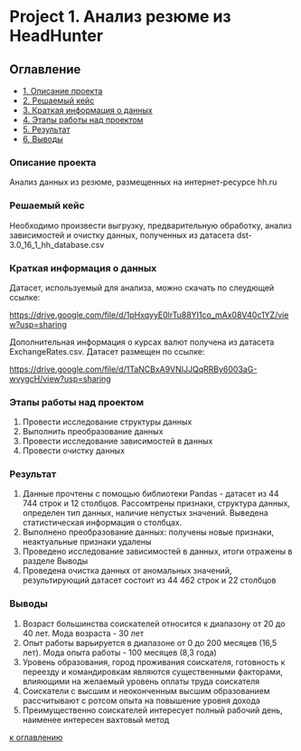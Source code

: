 # Project 1. Анализ резюме из HeadHunter

## Оглавление

* [1. Описание проекта](https://github.com/KAru8/code/tree/main/study_DS_SF/PY_16_Project1_Анализ_вакансий/README.md#Описание-проекта)
* [2. Решаемый кейс](https://github.com/KAru8/code/tree/main/study_DS_SF/PY_16_Project1_Анализ_вакансий/README.md#Решаемый-кейс)
* [3. Краткая информация о данных](https://github.com/KAru8/code/tree/main/study_DS_SF/PY_16_Project1_Анализ_вакансий/README.md#Краткая-информация-о-данных)
* [4. Этапы работы над проектом](https://github.com/KAru8/code/tree/main/study_DS_SF/PY_16_Project1_Анализ_вакансий/README.md#Этапы-работы-над-проектом)
* [5. Результат](https://github.com/KAru8/code/tree/main/study_DS_SF/PY_16_Project1_Анализ_вакансий/README.md#Результат)
* [6. Выводы](https://github.com/KAru8/code/tree/main/study_DS_SF/PY_16_Project1_Анализ_вакансий/README.md#Выводы)

### Описание проекта

Анализ данных из резюме, размещенных на интернет-ресурсе hh.ru

### Решаемый кейс

Необходимо произвести выгрузку, предварительную обработку, анализ зависимостей и очистку данных, полученных из датасета dst-3.0_16_1_hh_database.csv


### Краткая информация о данных
Датасет, используемый для анализа, можно скачать по слеудющей ссылке:

https://drive.google.com/file/d/1pHxqyyE0lrTu88YI1co_mAx08V40c1YZ/view?usp=sharing

Дополнительная информация о курсах валют получена из датасета ExchangeRates.csv. Датасет размещен по ссылке:

https://drive.google.com/file/d/1TaNCBxA9VNIJJQqRRBy6003aG-wvygcH/view?usp=sharing



### Этапы работы над проектом
1. Провести исследование структуры данных
2. Выполнить преобразование данных
3. Провести исследование зависимостей в данных
4. Провести очистку данных

### Результат

1. Данные прочтены с помощью библиотеки Pandas - датасет из 44 744 строк и 12 столбцов. Рассомтрены признаки, структура данных, определен
   тип данных, наличие непустых значений. Выведена статистическая информация о столбцах.
2. Выполнено преобразование данных: получены новые признаки, неактуальные признаки удалены
3. Проведено исследование зависимостей в данных, итоги отражены в разделе Выводы
4. Проведена очистка данных от аномальных значений, результирующий датасет состоит из 44 462 строк и 22 столбцов 



### Выводы


1. Возраст большинства соискателей относится к диапазону от 20 до 40 лет. Мода возраста - 30 лет
2. Опыт работы варьируется в диапазоне от 0 до 200 месяцев (16,5 лет). Мода опыта работы - 100 месяцев (8,3 года)
3. Уровень образования, город проживания соискателя, готовность к переезду и командировкам являются существенными
   факторами, влияющими на желаемый уровень оплаты труда соискателя
4. Соискатели с высшим и неоконченным высшим образованием рассчитывают с ротсом опыта на повышение уровня дохода 
5. Преимущественно соискателей интересует полный рабочий день, наименее интересен вахтовый метод 

[к оглавлению](https://github.com/KAru8/code/tree/main/PY_16_Project1_Анализ_вакансий/README.md#Оглавление)